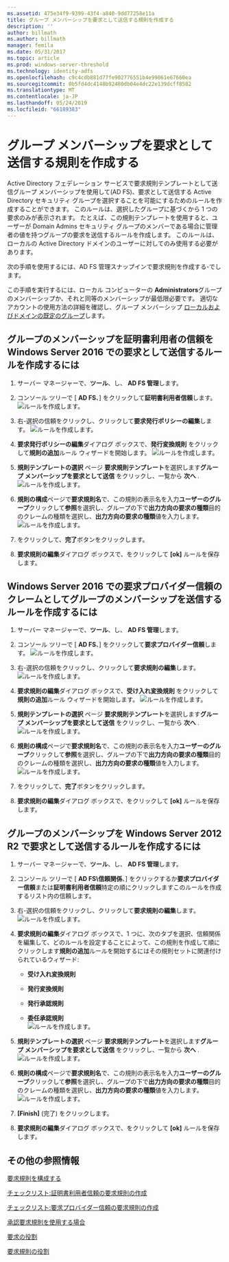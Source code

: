 ```yaml
---
ms.assetid: 475e34f9-9399-43f4-a840-9dd77258e11a
title: グループ メンバーシップを要求として送信する規則を作成する
description: ''
author: billmath
ms.author: billmath
manager: femila
ms.date: 05/31/2017
ms.topic: article
ms.prod: windows-server-threshold
ms.technology: identity-adfs
ms.openlocfilehash: c9c4cdb881d77fe902776551b4e99061e67660ea
ms.sourcegitcommit: 0b5fd4dc4148b92480db04e4dc22e139dcff8582
ms.translationtype: MT
ms.contentlocale: ja-JP
ms.lasthandoff: 05/24/2019
ms.locfileid: "66189383"
---
```

# <a name="create-a-rule-to-send-group-membership-as-a-claim"></a>グループ メンバーシップを要求として送信する規則を作成する

Active Directory フェデレーション サービスで要求規則テンプレートとして送信グループ メンバーシップを使用して\(AD FS\)、要求として送信する Active Directory セキュリティ グループを選択することを可能にするためのルールを作成することができます。 このルールは、選択したグループに基づくから 1 つの要求のみが表示されます。 たとえば、この規則テンプレートを使用すると、ユーザーが Domain Admins セキュリティ グループのメンバーである場合に管理者の値を持つグループの要求を送信するルールを作成します。 このルールは、ローカルの Active Directory ドメインのユーザーに対してのみ使用する必要があります。  
  
次の手順を使用するには、AD FS 管理スナップインで要求規則を作成する\-でします。  
  
この手順を実行するには、ローカル コンピューターの **Administrators**グループのメンバーシップか、それと同等のメンバーシップが最低限必要です。  適切なアカウントの使用方法の詳細を確認し、グループ メンバーシップ [ローカルおよびドメインの既定のグループ](https://go.microsoft.com/fwlink/?LinkId=83477)します。   

## <a name="to-create-a-rule-to-send-group-membership-as-a-claim-on-a-relying-party-trust-in-windows-server-2016"></a>グループのメンバーシップを証明書利用者の信頼を Windows Server 2016 での要求として送信するルールを作成するには 

1.  サーバー マネージャーで、**ツール**、し、 **AD FS 管理**します。  
  
2.  コンソール ツリーで [ **AD FS**、] をクリックして**証明書利用者信頼**します。 
![ルールを作成します。](media/Create-a-Rule-to-Pass-Through-or-Filter-an-Incoming-Claim/claimrule9.PNG)  
  
3.  右\-選択の信頼をクリックし、クリックして**要求発行ポリシーの編集**します。
![ルールを作成します。](media/Create-a-Rule-to-Pass-Through-or-Filter-an-Incoming-Claim/claimrule10.PNG)   
  
4.  **要求発行ポリシーの編集**ダイアログ ボックスで、**発行変換規則** をクリックして**規則の追加**ルール ウィザードを開始します。 
![ルールを作成します。](media/Create-a-Rule-to-Pass-Through-or-Filter-an-Incoming-Claim/claimrule11.PNG)    

5.  **規則テンプレートの選択** ページ **要求規則テンプレート**を選択します**グループ メンバーシップを要求として送信** をクリックし、一覧から **次へ** .  
![ルールを作成します。](media/Create-a-Rule-to-Send-Group-Membership-as-a-Claim/group3.PNG)      

6.   **規則の構成**ページで**要求規則名**で、この規則の表示名を入力**ユーザーのグループ**クリックして**参照**を選択し、グループの下で**出力方向の要求の種類**目的のクレームの種類を選択し、**出力方向の要求の種類**値を入力します。
![ルールを作成します。](media/Create-a-Rule-to-Send-Group-Membership-as-a-Claim/group4.PNG)   

7.  をクリックして、**完了**ボタンをクリックします。  
  
8.  **要求規則の編集**ダイアログ ボックスで、をクリックして **[ok]** ルールを保存します。
  
## <a name="to-create-a-rule-to-send-group-membership-as-a-claim-on-a-claims-provider-trust-in-windows-server-2016"></a>Windows Server 2016 での要求プロバイダー信頼のクレームとしてグループのメンバーシップを送信するルールを作成するには 
  
1.  サーバー マネージャーで、**ツール**、し、 **AD FS 管理**します。  
  
2.  コンソール ツリーで [ **AD FS**、] をクリックして**要求プロバイダー信頼**します。 
![ルールを作成します。](media/Create-a-Rule-to-Pass-Through-or-Filter-an-Incoming-Claim/claimrule1.PNG)  
  
3.  右\-選択の信頼をクリックし、クリックして**要求規則の編集**します。
![ルールを作成します。](media/Create-a-Rule-to-Pass-Through-or-Filter-an-Incoming-Claim/claimrule2.PNG)   
  
4.  **要求規則の編集**ダイアログ ボックスで、**受け入れ変換規則** をクリックして**規則の追加**ルール ウィザードを開始します。
![ルールを作成します。](media/Create-a-Rule-to-Pass-Through-or-Filter-an-Incoming-Claim/claimrule3.PNG)    

5.  **規則テンプレートの選択** ページ **要求規則テンプレート**を選択します**グループ メンバーシップを要求として送信** をクリックし、一覧から **次へ** .  
![ルールを作成します。](media/Create-a-Rule-to-Send-Group-Membership-as-a-Claim/group3.PNG)     

6.   **規則の構成**ページで**要求規則名**で、この規則の表示名を入力**ユーザーのグループ**クリックして**参照**を選択し、グループの下で**出力方向の要求の種類**目的のクレームの種類を選択し、**出力方向の要求の種類**値を入力します。 
![ルールを作成します。](media/Create-a-Rule-to-Send-Group-Membership-as-a-Claim/group4.PNG)      

7.  をクリックして、**完了**ボタンをクリックします。  
  
8.  **要求規則の編集**ダイアログ ボックスで、をクリックして **[ok]** ルールを保存します。  




  
## <a name="to-create-a-rule-to-send-group-membership-as-a-claim-in-windows-server-2012-r2"></a>グループのメンバーシップを Windows Server 2012 R2 で要求として送信するルールを作成するには 
  
1.  サーバー マネージャーで、**ツール**、し、 **AD FS 管理**します。  
  
2.  コンソール ツリーで [ **AD FS\\信頼関係**、] をクリックするか**要求プロバイダー信頼**または**証明書利用者信頼**特定の順にクリックしますこのルールを作成するリスト内の信頼します。  
  
3.  右\-選択の信頼をクリックし、クリックして**要求規則の編集**します。
![ルールを作成します。](media/Create-a-Rule-to-Pass-Through-or-Filter-an-Incoming-Claim/claimrule6.PNG)  
  
4.  **要求規則の編集**ダイアログ ボックスで、1 つに、次のタブを選択、信頼関係を編集して、どのルールを設定することによって、この規則を作成して順にクリックします**規則の追加**ルールを開始するにはその規則セットに関連付けられているウィザード:  
  
    -   **受け入れ変換規則**  
  
    -   **発行変換規則**  
  
    -   **発行承認規則**  
  
    -   **委任承認規則**  
![ルールを作成します。](media/Create-a-Rule-to-Permit-All-Users/permitall5.PNG)
    
5.  **規則テンプレートの選択** ページ **要求規則テンプレート**を選択します**グループ メンバーシップを要求として送信** をクリックし、一覧から **次へ** .  
![ルールを作成します。](media/Create-a-Rule-to-Send-Group-Membership-as-a-Claim/group1.PNG)

6.  **規則の構成**ページで**要求規則名**で、この規則の表示名を入力**ユーザーのグループ**クリックして**参照**を選択し、グループの下で**出力方向の要求の種類**目的のクレームの種類を選択し、**出力方向の要求の種類**値を入力します。  
![ルールを作成します。](media/Create-a-Rule-to-Send-Group-Membership-as-a-Claim/group2.PNG)  

7.  **[Finish]** (完了) をクリックします。  
  
8.  **要求規則の編集**ダイアログ ボックスで、をクリックして **[ok]** ルールを保存します。  



## <a name="additional-references"></a>その他の参照情報 
[要求規則を構成する](Configure-Claim-Rules.md)  
 
[チェックリスト:証明書利用者信頼の要求規則の作成](https://technet.microsoft.com/library/ee913578.aspx)  

[チェックリスト:要求プロバイダー信頼の要求規則の作成](https://technet.microsoft.com/library/ee913564.aspx)  
  
[承認要求規則を使用する場合](../../ad-fs/technical-reference/When-to-Use-an-Authorization-Claim-Rule.md)  

[要求の役割](../../ad-fs/technical-reference/The-Role-of-Claims.md)  
  
[要求規則の役割](../../ad-fs/technical-reference/The-Role-of-Claim-Rules.md) 
